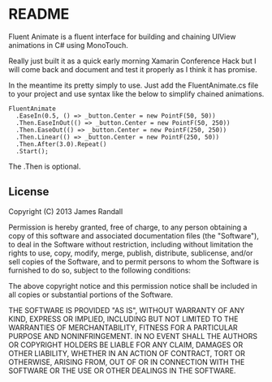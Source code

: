 # README

Fluent Animate is a fluent interface for building and chaining UIView animations in C# using MonoTouch.

Really just built it as a quick early morning Xamarin Conference Hack but I will come back and document and test it properly as I think it has promise.

In the meantime its pretty simply to use. Just add the FluentAnimate.cs file to your project and use syntax like the below to simplify chained animations.

    FluentAnimate
      .EaseIn(0.5, () => _button.Center = new PointF(50, 50))
      .Then.EaseInOut(() => _button.Center = new PointF(50, 250))
      .Then.EaseOut(() => _button.Center = new PointF(250, 250))
      .Then.Linear(() => _button.Center = new PointF(250, 50))
      .Then.After(3.0).Repeat()
      .Start();

The .Then is optional.

## License

Copyright (C) 2013 James Randall

Permission is hereby granted, free of charge, to any person obtaining a copy of this software and associated documentation files (the "Software"), to deal in the Software without restriction, including without limitation the rights to use, copy, modify, merge, publish, distribute, sublicense, and/or sell copies of the Software, and to permit persons to whom the Software is furnished to do so, subject to the following conditions:

The above copyright notice and this permission notice shall be included in all copies or substantial portions of the Software.

THE SOFTWARE IS PROVIDED "AS IS", WITHOUT WARRANTY OF ANY KIND, EXPRESS OR IMPLIED, INCLUDING BUT NOT LIMITED TO THE WARRANTIES OF MERCHANTABILITY, FITNESS FOR A PARTICULAR PURPOSE AND NONINFRINGEMENT. IN NO EVENT SHALL THE AUTHORS OR COPYRIGHT HOLDERS BE LIABLE FOR ANY CLAIM, DAMAGES OR OTHER LIABILITY, WHETHER IN AN ACTION OF CONTRACT, TORT OR OTHERWISE, ARISING FROM, OUT OF OR IN CONNECTION WITH THE SOFTWARE OR THE USE OR OTHER DEALINGS IN THE SOFTWARE.